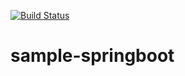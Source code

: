 [![Build Status](http://35.200.239.216:8080/buildStatus/icon?job=demo-build)](http://35.200.239.216:8080/job/demo-build)
# sample-springboot
